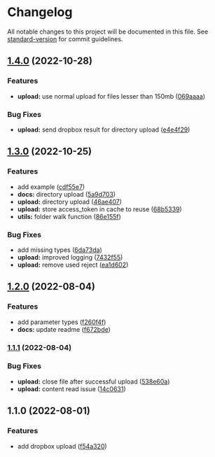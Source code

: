 # Changelog

All notable changes to this project will be documented in this file. See [standard-version](https://github.com/conventional-changelog/standard-version) for commit guidelines.

## [1.4.0](https://github.com/lmesacademy/dropbox-upload/compare/v1.3.0...v1.4.0) (2022-10-28)


### Features

* **upload:** use normal upload for files lesser than 150mb ([069aaaa](https://github.com/lmesacademy/dropbox-upload/commit/069aaaa1fef107f0fd26f6be4e233db990c1e29b))


### Bug Fixes

* **upload:** send dropbox result for directory upload ([e4e4f29](https://github.com/lmesacademy/dropbox-upload/commit/e4e4f299735cafc0afeb5b7e9d5b3b138b18934e))

## [1.3.0](https://github.com/lmesacademy/dropbox-upload/compare/v1.2.0...v1.3.0) (2022-10-25)


### Features

* add example ([cdf55e7](https://github.com/lmesacademy/dropbox-upload/commit/cdf55e7c4773cc0b35d4888f7d9ccbbbbbefc10b))
* **docs:** directory upload ([5a9d703](https://github.com/lmesacademy/dropbox-upload/commit/5a9d70382de3991b6c9a5e31614f4a2e7fb67370))
* **upload:** directory upload ([46ae407](https://github.com/lmesacademy/dropbox-upload/commit/46ae407f769f1df6b05782dad0f7e1b47b4b14dd))
* **upload:** store access_token in cache to reuse ([68b5339](https://github.com/lmesacademy/dropbox-upload/commit/68b53399e34fcce1ce17eb66b34c44f456bd32cd))
* **utils:** folder walk function ([86e155f](https://github.com/lmesacademy/dropbox-upload/commit/86e155f441af13dbbeb69e9516dd8155b9f8fbf1))


### Bug Fixes

* add missing types ([6da73da](https://github.com/lmesacademy/dropbox-upload/commit/6da73da0286107106917dafc7d5596edaa1bfb00))
* **upload:** improved logging ([7432f55](https://github.com/lmesacademy/dropbox-upload/commit/7432f558b700b05535d3f00720ba9a7af39f1c6b))
* **upload:** remove used reject ([ea1d602](https://github.com/lmesacademy/dropbox-upload/commit/ea1d602a2ba1661d804358762f06293f0bdccae5))

## [1.2.0](https://github.com/lmesacademy/dropbox-upload/compare/v1.1.1...v1.2.0) (2022-08-04)


### Features

* add parameter types ([f260f4f](https://github.com/lmesacademy/dropbox-upload/commit/f260f4fab0becdcb905536f51c0483b0d5b0520d))
* **docs:** update readme ([f672bde](https://github.com/lmesacademy/dropbox-upload/commit/f672bde249769e3f9f8ed6cb39390d80ec45f3d9))

### [1.1.1](https://github.com/lmesacademy/dropbox-upload/compare/v1.1.0...v1.1.1) (2022-08-04)


### Bug Fixes

* **upload:** close file after successful upload ([538e60a](https://github.com/lmesacademy/dropbox-upload/commit/538e60ae7d87652ce0c3413181de0074ed98ad1f))
* **upload:** content read issue ([14c0631](https://github.com/lmesacademy/dropbox-upload/commit/14c06318cc51fe4a81345d26ebb402623d8bdaf5))

## 1.1.0 (2022-08-01)


### Features

* add dropbox upload ([f54a320](https://github.com/lmesacademy/dropbox-upload/commit/f54a3207f0488ffcd891edaccfc626686e51c070))
